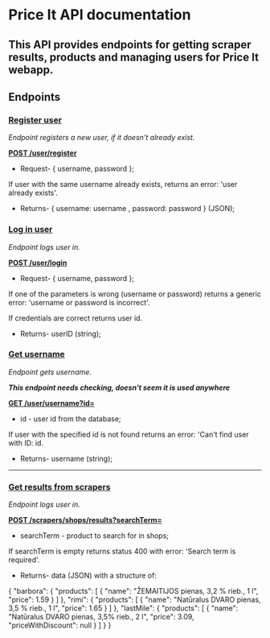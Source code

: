 # Price It API documentation

## This API provides endpoints for getting scraper results, products and managing users for Price It webapp.

## Endpoints

### <ins>Register user</ins>

_Endpoint registers a new user, if it doesn't already exist._

**<ins>POST /user/register</ins>**

- Request- { username, password };

If user with the same username already exists, returns an error:
'user already exists'.

- Returns- { username: username , password: password } (JSON);

### <ins>Log in user</ins>

_Endpoint logs user in._

**<ins>POST /user/login</ins>**

- Request- { username, password };

If one of the parameters is wrong (username or password) returns a generic error: 'username or password is incorrect'.

If credentials are correct returns user id.

- Returns- userID (string);

### <ins>Get username</ins>

_Endpoint gets username._<br>

**_This endpoint needs checking, doesn't seem it is used anywhere_**

**<ins>GET /user/username?id=</ins>**

- id - user id from the database;

If user with the specified id is not found returns an error: 'Can't find user with ID: id.

- Returns- username (string);

---

### <ins>Get results from scrapers</ins>

_Endpoint logs user in._

**<ins>POST /scrapers/shops/results?searchTerm=</ins>**

- searchTerm - product to search for in shops;

If searchTerm is empty returns status 400 with error: 'Search term is required'.

- Returns- data (JSON) with a structure of:<br>

{
"barbora": {
"products": [
{
"name": "ŽEMAITIJOS pienas, 3,2 % rieb., 1 l",
"price": 1.59
}
]
},
"rimi": {
"products": [
{
"name": "Natūralus DVARO pienas, 3,5 % rieb., 1 l",
"price": 1.65
}
]
},
"lastMile": {
"products": [
{
"name": "Natūralus DVARO pienas, 3,5% rieb., 2 l",
"price": 3.09,
"priceWithDiscount": null
}
]
}
}
